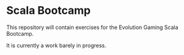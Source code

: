 # Scala Bootcamp

This repository will contain exercises for the Evolution Gaming Scala Bootcamp. 

It is currently a work barely in progress.
